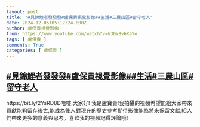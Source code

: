 ```yaml
---
layout: post
title: "#見錦鯉者發發發#盧保貴視覺影像##生活#三農山區#留守老人"
date: 2024-12-05T05:12:24.000Z
author: 盧保貴視覺影像
from: https://www.youtube.com/watch?v=k30V8v6KaYo
tags: [ 盧保貴 ]
comments: True
categories: [ 盧保貴 ]
---
```

<!--1733375544000-->
[#見錦鯉者發發發#盧保貴視覺影像##生活#三農山區#留守老人](https://www.youtube.com/watch?v=k30V8v6KaYo)
------

<div>
https://bit.ly/2YsRD8D哈嘍,大家好! 我是盧寶貴!我拍攝的視頻希望能給大家帶來貢獻能夠留存後世,能成為後人對現在的歷史參考期待影像能為將來保留文獻,給人們帶來更多的意義與思考。喜歡我的視頻記得評論哦!
</div>
